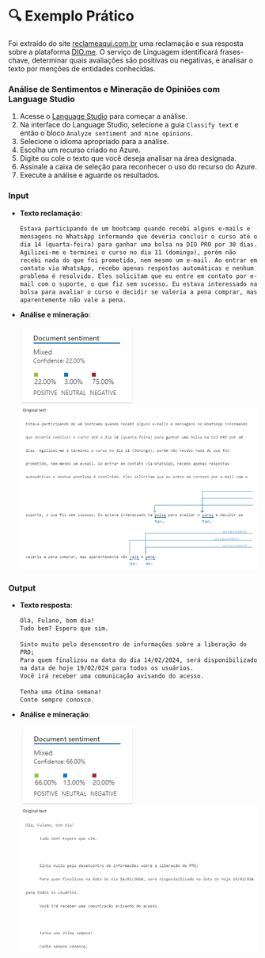 # 🔍 Exemplo Prático

Foi extraído do site [reclameaqui.com.br](https://www.reclameaqui.com.br/empresa/digital-innovation-one/) uma reclamação e sua resposta sobre a plataforma [DIO.me](https://web.dio.me/). O serviço de Linguagem identificará frases-chave, determinar quais avaliações são positivas ou negativas, e analisar o texto por menções de entidades conhecidas.

### Análise de Sentimentos e Mineração de Opiniões com Language Studio
   1. Acesse o [Language Studio](https://language.cognitive.azure.com/?azure-portal=true) para começar a análise.
   2. Na interface do Language Studio, selecione a guia `Classify text` e então o bloco `Analyze sentiment and mine opinions`.
   3. Selecione o idioma apropriado para a análise.
   4. Escolha um recurso criado no Azure.
   5. Digite ou cole o texto que você deseja analisar na área designada.
   6. Assinale a caixa de seleção para reconhecer o uso do recurso do Azure.
   7. Execute a análise e aguarde os resultados.
  
### Input

- **Texto reclamação**:
    
    >
      Estava participando de um bootcamp quando recebi alguns e-mails e mensagens no WhatsApp informando que deveria concluir o curso até o dia 14 (quarta-feira) para ganhar uma bolsa na DIO PRO por 30 dias. Agilizei-me e terminei o curso no dia 11 (domingo), porém não recebi nada do que foi prometido, nem mesmo um e-mail. Ao entrar em contato via WhatsApp, recebo apenas respostas automáticas e nenhum problema é resolvido. Eles solicitam que eu entre em contato por e-mail com o suporte, o que fiz sem sucesso. Eu estava interessado na bolsa para avaliar o curso e decidir se valeria a pena comprar, mas aparentemente não vale a pena.
    >
  
- **Análise e mineração**:
  
  ![alt text](image.png)
  ![alt text](image-1.png)

### Output

- **Texto resposta**:
    
    >
      Olá, Fulano, bom dia!
      Tudo bem? Espero que sim.

      Sinto muito pelo desencontro de informações sobre a liberação do PRO;
      Para quem finalizou na data do dia 14/02/2024, será disponibilizado na data de hoje 19/02/024 para todos os usuários.
      Você irá receber uma comunicação avisando do acesso.

      Tenha uma ótima semana!
      Conte sempre conosco.
    >
  
- **Análise e mineração**:

    ![alt text](image-2.png)
    ![alt text](image-3.png)